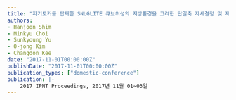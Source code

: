 ```yaml
---
title: "자기토커를 탑재한 SNUGLITE 큐브위성의 지상환경을 고려한 단일축 자세결정 및 제어 HILS"
authors:
- Hanjoon Shim
- Minkyu Choi
- Sunkyoung Yu
- O-jong Kim
- Changdon Kee
date: "2017-11-01T00:00:00Z"
publishDate: "2017-11-01T00:00:00Z"
publication_types: ["domestic-conference"]
publication: |-
    2017 IPNT Proceedings, 2017년 11월 01~03일
---
```

